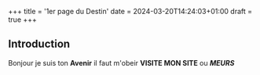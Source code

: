 +++
title = '1er page du Destin'
date = 2024-03-20T14:24:03+01:00
draft = true
+++
## Introduction
Bonjour je suis ton **Avenir** il faut m'obeir
**VISITE MON SITE** ou ***MEURS***
